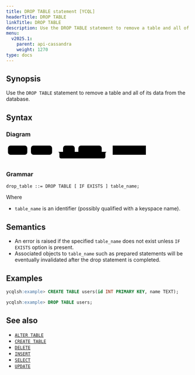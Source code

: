 ```yaml
---
title: DROP TABLE statement [YCQL]
headerTitle: DROP TABLE
linkTitle: DROP TABLE
description: Use the DROP TABLE statement to remove a table and all of its data from the database.
menu:
  v2025.1:
    parent: api-cassandra
    weight: 1270
type: docs
---
```


## Synopsis

Use the `DROP TABLE` statement to remove a table and all of its data from the database.

## Syntax

### Diagram

<svg class="rrdiagram" version="1.1" xmlns:xlink="http://www.w3.org/1999/xlink" xmlns="http://www.w3.org/2000/svg" width="388" height="50" viewbox="0 0 388 50"><path class="connector" d="M0 22h5m53 0h10m58 0h30m32 0h10m64 0h20m-141 0q5 0 5 5v8q0 5 5 5h116q5 0 5-5v-8q0-5 5-5m5 0h10m91 0h5"/><rect class="literal" x="5" y="5" width="53" height="25" rx="7"/><text class="text" x="15" y="22">DROP</text><rect class="literal" x="68" y="5" width="58" height="25" rx="7"/><text class="text" x="78" y="22">TABLE</text><rect class="literal" x="156" y="5" width="32" height="25" rx="7"/><text class="text" x="166" y="22">IF</text><rect class="literal" x="198" y="5" width="64" height="25" rx="7"/><text class="text" x="208" y="22">EXISTS</text><a xlink:href="../grammar_diagrams#table-name"><rect class="rule" x="292" y="5" width="91" height="25"/><text class="text" x="302" y="22">table_name</text></a></svg>

### Grammar

```ebnf
drop_table ::= DROP TABLE [ IF EXISTS ] table_name;
```

Where

- `table_name` is an identifier (possibly qualified with a keyspace name).

## Semantics

- An error is raised if the specified `table_name` does not exist unless `IF EXISTS` option is present.
- Associated objects to `table_name` such as prepared statements will be eventually invalidated after the drop statement is completed.

## Examples

```sql
ycqlsh:example> CREATE TABLE users(id INT PRIMARY KEY, name TEXT);
```

```sql
ycqlsh:example> DROP TABLE users;
```

## See also

- [`ALTER TABLE`](../ddl_alter_table)
- [`CREATE TABLE`](../ddl_create_table)
- [`DELETE`](../dml_delete/)
- [`INSERT`](../dml_insert)
- [`SELECT`](../dml_select/)
- [`UPDATE`](../dml_update/)
